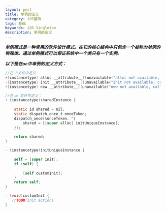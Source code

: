 ```yaml
---
layout: post
title: 单例的定义
category: iOS基础
tags: 基础
keywords: iOS Singleton
description: 单例的定义
---
```


***单例模式是一种常用的软件设计模式。在它的核心结构中只包含一个被称为单例的特殊类。通过单例模式可以保证系统中一个类只有一个实例。***



***以下是在oc中单例的定义方式：***

```objective-c
//在.h文件中定义
+(instancetype) alloc __attribute__((unavailable("alloc not available, call sharedInstance instead")));
-(instancetype) init __attribute__((unavailable("init not available, call sharedInstance instead")));
+(instancetype) new __attribute__((unavailable("new not available, call sharedInstance instead")));
```

```objective-c
//在.m 文件中定义：
+ (instancetype)sharedInstance {
   
    static id shared = nil;
    static dispatch_once_t onceToken;
    dispatch_once(&onceToken, ^{
        shared = [[super alloc] initUniqueInstance];
    });
   
    return shared;
}

- (instancetype)initUniqueInstance {
   
    self = [super init];
    if (self) {
       
        [self customInit];
    }
    return self;
}

- (void)customInit {
   //TODO:init actions  
}
```


